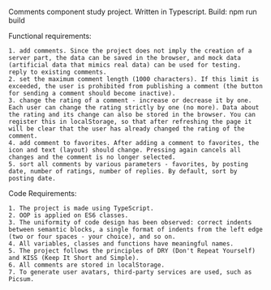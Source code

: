 Comments component study project. Written in Typescript.
Build: npm run build

Functional requirements:

    1. add comments. Since the project does not imply the creation of a server part, the data can be saved in the browser, and mock data (artificial data that mimics real data) can be used for testing.
    reply to existing comments.
    2. set the maximum comment length (1000 characters). If this limit is exceeded, the user is prohibited from publishing a comment (the button for sending a comment should become inactive).
    3. change the rating of a comment - increase or decrease it by one. Each user can change the rating strictly by one (no more). Data about the rating and its change can also be stored in the browser. You can register this in localStorage, so that after refreshing the page it will be clear that the user has already changed the rating of the comment.
    4. add comment to favorites. After adding a comment to favorites, the icon and text (layout) should change. Pressing again cancels all changes and the comment is no longer selected.
    5. sort all comments by various parameters - favorites, by posting date, number of ratings, number of replies. By default, sort by posting date.



Code Requirements:

    1. The project is made using TypeScript.
    2. OOP is applied on ES6 classes.
    3. The uniformity of code design has been observed: correct indents between semantic blocks, a single format of indents from the left edge (two or four spaces - your choice), and so on.
    4. All variables, classes and functions have meaningful names.
    5. The project follows the principles of DRY (Don't Repeat Yourself) and KISS (Keep It Short and Simple).
    6. All comments are stored in localStorage.
    7. To generate user avatars, third-party services are used, such as Picsum.